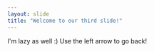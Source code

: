 ```yaml
---
layout: slide
title: "Welcome to our third slide!"
---
```

I'm lazy as well :)
Use the left arrow to go back!